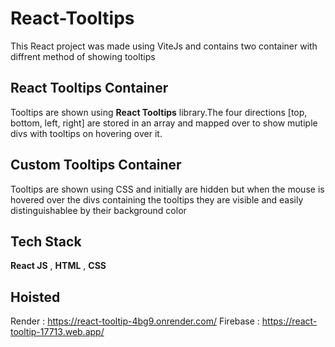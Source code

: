 # React-Tooltips
This React project was made using ViteJs and contains two container with diffrent method of showing tooltips

## React Tooltips Container
Tooltips are shown using **React Tooltips** library.The four directions [top, bottom, left, right] are stored in an array and mapped over to show mutiple divs with tooltips on hovering over it.

## Custom Tooltips Container
Tooltips are shown using CSS and initially are hidden but when the mouse is hovered over the divs containing the tooltips they are visible and easily distinguishablee by their background color

## Tech Stack
**React JS** , **HTML** , **CSS**

## Hoisted
Render : https://react-tooltip-4bg9.onrender.com/
Firebase : https://react-tooltip-17713.web.app/
